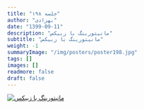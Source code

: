 ```yaml
---
title: "جلسه ۱۹۸"
author: "بهزادی"
date: "1399-09-11"
description: "مانیتورینگ با زبیکس"
subtitle: "مانیتورینگ با زبیکس"
weight: -1
summaryImage: "/img/posters/poster198.jpg"
tags: []
images: []
readmore: false
draft: false
---
```

[![مانیتورینگ با زبیکس](/img/posters/poster198.jpg)](/img/posters/poster198.jpg)
